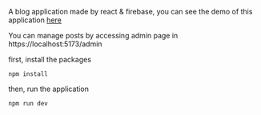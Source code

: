 A blog application made by react & firebase, you can see the demo of this application [here](https://blog-web-test.netlify.app/)

You can manage posts by accessing admin page in https://localhost:5173/admin

first, install the packages
```
npm install
```

then, run the application
```
npm run dev
```
